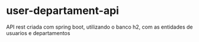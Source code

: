 # user-departament-api

API rest criada com spring boot, utilizando o banco h2, com as entidades de usuarios e departamentos
